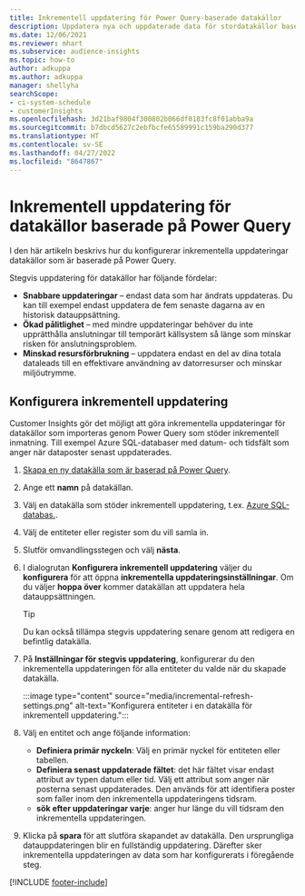 ```yaml
---
title: Inkrementell uppdatering för Power Query-baserade datakällor
description: Uppdatera nya och uppdaterade data för stordatakällor baserat på Power Query.
ms.date: 12/06/2021
ms.reviewer: mhart
ms.subservice: audience-insights
ms.topic: how-to
author: adkuppa
ms.author: adkuppa
manager: shellyha
searchScope:
- ci-system-schedule
- customerInsights
ms.openlocfilehash: 3d21baf9804f300802b066df0183fc8f01abba9a
ms.sourcegitcommit: b7dbcd5627c2ebfbcfe65589991c159ba290d377
ms.translationtype: HT
ms.contentlocale: sv-SE
ms.lasthandoff: 04/27/2022
ms.locfileid: "8647867"
---
```

# <a name="incremental-refresh-for-data-sources-based-on-power-query"></a>Inkrementell uppdatering för datakällor baserade på Power Query

I den här artikeln beskrivs hur du konfigurerar inkrementella uppdateringar datakällor som är baserade på Power Query.

Stegvis uppdatering för datakällor har följande fördelar:

- **Snabbare uppdateringar** – endast data som har ändrats uppdateras. Du kan till exempel endast uppdatera de fem senaste dagarna av en historisk datauppsättning.
- **Ökad pålitlighet** – med mindre uppdateringar behöver du inte upprätthålla anslutningar till temporärt källsystem så länge som minskar risken för anslutningsproblem.
- **Minskad resursförbrukning** – uppdatera endast en del av dina totala dataleads till en effektivare användning av datorresurser och minskar miljöutrymme.

## <a name="configure-incremental-refresh"></a>Konfigurera inkrementell uppdatering

Customer Insights gör det möjligt att göra inkrementella uppdateringar för datakällor som importeras genom Power Query som stöder inkrementell inmatning. Till exempel Azure SQL-databaser med datum- och tidsfält som anger när dataposter senast uppdaterades.

1. [Skapa en ny datakälla som är baserad på Power Query](connect-power-query.md).

1. Ange ett **namn** på datakällan.

1. Välj en datakälla som stöder inkrementell uppdatering, t.ex. [Azure SQL-databas.](/power-query/connectors/azuresqldatabase).

1. Välj de entiteter eller register som du vill samla in.

1. Slutför omvandlingsstegen och välj **nästa**.

1. I dialogrutan **Konfigurera inkrementell uppdatering** väljer du **konfigurera** för att öppna **inkrementella uppdateringsinställningar**. Om du väljer **hoppa över** kommer datakällan att uppdatera hela datauppsättningen.
   > [!TIP]
   > Du kan också tillämpa stegvis uppdatering senare genom att redigera en befintlig datakälla.

1. På **Inställningar för stegvis uppdatering**, konfigurerar du den inkrementella uppdateringen för alla entiteter du valde när du skapade datakälla.

   :::image type="content" source="media/incremental-refresh-settings.png" alt-text="Konfigurera entiteter i en datakälla för inkrementell uppdatering.":::

1. Välj en entitet och ange följande information:

   - **Definiera primär nyckeln**: Välj en primär nyckel för entiteten eller tabellen.
   - **Definiera senast uppdaterade fältet**: det här fältet visar endast attribut av typen datum eller tid. Välj ett attribut som anger när posterna senast uppdaterades. Den används för att identifiera poster som faller inom den inkrementella uppdateringens tidsram.
   - **sök efter uppdateringar varje**: anger hur länge du vill tidsram den inkrementella uppdateringen.

1. Klicka på **spara** för att slutföra skapandet av datakälla. Den ursprungliga datauppdateringen blir en fullständig uppdatering. Därefter sker inkrementella uppdateringen av data som har konfigurerats i föregående steg.


[!INCLUDE [footer-include](includes/footer-banner.md)]
